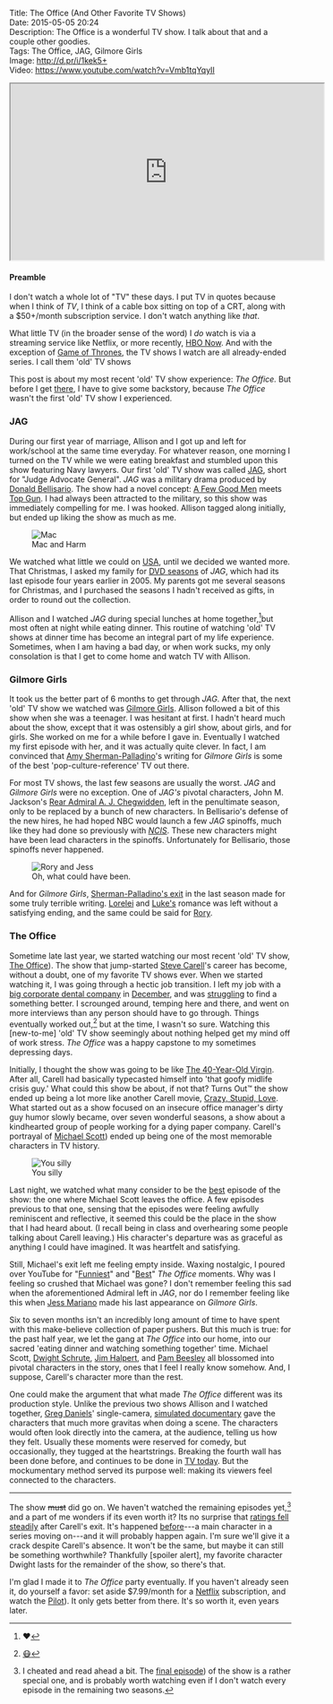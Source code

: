 Title: The Office (And Other Favorite TV Shows)  
Date: 2015-05-05 20:24  
Description: The Office is a wonderful TV show. I talk about that and a couple other goodies.  
Tags: The Office, JAG, Gilmore Girls  
Image: http://d.pr/i/1kek5+  
Video: https://www.youtube.com/watch?v=Vmb1tqYqyII  

<!-- FitVids (http://fitvidsjs.com) -->
<script src="/js/fitvids.js"></script>
<script>
	$(document).ready(function(){
		$(".entry").fitVids();
	});
</script>

<iframe width="560" height="315" src="https://www.youtube.com/embed/Vmb1tqYqyII" allowfullscreen></iframe>

#### Preamble

I don't watch a whole lot of "TV" these days. I put TV in quotes because when I think of *TV*, I think of a cable box sitting on top of a CRT, along with a $50+/month subscription service. I don't watch anything like *that*.

What little TV (in the broader sense of the word) I *do* watch is via a streaming service like Netflix, or more recently, [HBO Now][theverge]. And with the exception of [Game of Thrones][wikipedia], the TV shows I watch are all already-ended series. I call them 'old' TV shows

This post is about my most recent 'old' TV show experience: *The Office.* But before I get [there](#TheOffice), I have to give some backstory, because *The Office* wasn't the first 'old' TV show I experienced. 

### JAG

During our first year of marriage, Allison and I got up and left for work/school at the same time everyday. For whatever reason, one morning I turned on the TV while we were eating breakfast and stumbled upon this show featuring Navy lawyers. Our first 'old' TV show was called [JAG][wikipedia 2], short for "Judge Advocate General". *JAG* was a military drama produced by [Donald Bellisario][wikipedia 3]. The show had a novel concept: [A Few Good Men][wikipedia 4] meets [Top Gun][wikipedia 5]. I had always been attracted to the military, so this show was immediately compelling for me. I was hooked. Allison tagged along initially, but ended up liking the show as much as me.

<figure>
	<img src="http://images4.fanpop.com/image/photos/16700000/JAG-jag-16722068-1920-1080.jpg" alt="Mac" title="Mac">
	<figcaption>Mac and Harm</figcaption>
</figure>

We watched what little we could on [USA][usanetwork], until we decided we wanted more. That Christmas, I asked my family for [DVD seasons][amazon] of *JAG*, which had its last episode four years earlier in 2005. My parents got me several seasons for Christmas, and I purchased the seasons I hadn't received as gifts, in order to round out the collection.

Allison and I watched *JAG* during special lunches at home together,[^hr]but most often at night while eating dinner. This routine of watching 'old' TV shows at dinner time has become an integral part of my life experience. Sometimes, when I am having a bad day, or when work sucks, my only consolation is that I get to come home and watch TV with Allison.

### Gilmore Girls

It took us the better part of 6 months to get through *JAG*. After that, the next 'old' TV show we watched was [Gilmore Girls][wikipedia 6]. Allison followed a bit of this show when she was a teenager. I was hesitant at first. I hadn't heard much about the show, except that it was ostensibly a girl show, about girls, and for girls. She worked on me for a while before I gave in. Eventually I watched my first episode with her, and it was actually quite clever. In fact, I am convinced that [Amy Sherman-Palladino][wikipedia 7]'s writing for *Gilmore Girls* is some of the best 'pop-culture-reference' TV out there.

For most TV shows, the last few seasons are usually the worst. *JAG* and *Gilmore Girls* were no exception. One of *JAG's* pivotal characters, John M. Jackson's [Rear Admiral A. J. Chegwidden][wikipedia 8], left in the penultimate season, only to be replaced by a bunch of new characters. In Bellisario's defense of the new hires, he had hoped NBC would launch a few *JAG* spinoffs, much like they had done so previously with *[NCIS][wikipedia 9]*. These new characters might have been lead characters in the spinoffs. Unfortunately for Bellisario, those spinoffs never happened.

<figure>
	<img src="http://feather-mag.com/wp-content/uploads/2014/12/GILMOREGIRLS2.jpg" alt="Rory and Jess" title="Rory and Jess">
	<figcaption>Oh, what could have been.</figcaption>
</figure>

And for *Gilmore Girls*, [Sherman-Palladino's exit][wikipedia 10] in the last season made for some truly terrible writing. [Lorelei][wikipedia 11] and [Luke's][wikipedia 12] romance was left without a satisfying ending, and the same could be said for [Rory][wikipedia 13]. 

### The Office

Sometime late last year, we started watching our most recent 'old' TV show, [The Office][wikipedia 14]). The show that jump-started [Steve Carell][wikipedia 15]'s career has become, without a doubt, one of my favorite TV shows ever. When we started watching it, I was going through a hectic job transition. I left my job with a [big corporate dental company][pacificdentalservices] in [December][instagram], and was [struggling][theoveranalyzed] to find a something better. I scrounged around, temping here and there, and went on more interviews than any person should have to go through. Things eventually worked out,[^dn] but at the time, I wasn't so sure. Watching this [new-to-me] 'old' TV show seemingly about nothing helped get my mind off of work stress. *The Office* was a happy capstone to my sometimes depressing days.

Initially, I thought the show was going to be like [The 40-Year-Old Virgin][wikipedia 16]. After all, Carell had basically typecasted himself into 'that goofy midlife crisis guy.' What could this show be about, if not that? Turns Out™ the show ended up being a lot more like another Carell movie, [Crazy, Stupid, Love][wikipedia 17]. What started out as a show focused on an insecure office manager's dirty guy humor slowly became, over seven wonderful seasons, a show about a kindhearted group of people working for a dying paper company. Carell's portrayal of [Michael Scott][wikipedia 18]) ended up being one of the most memorable characters in TV history. 

<figure>
	<img src="http://24.media.tumblr.com/tumblr_lsivrrDx7n1qlt8lko1_500.png" alt="You silly" title="You silly">
	<figcaption>You silly</figcaption>
</figure>

Last night, we watched what many consider to be the [best][wikipedia 19] episode of the show: the one where Michael Scott leaves the office. A few episodes previous to that one, sensing that the episodes were feeling awfully reminiscent and reflective, it seemed this could be the place in the show that I had heard about. (I recall being in class and overhearing some people talking about Carell leaving.) His character's departure was as graceful as anything I could have imagined. It was heartfelt and satisfying. 

Still, Michael's exit left me feeling empty inside. Waxing nostalgic, I poured over YouTube for "[Funniest][youtube]" and "[Best][youtube 2]" *The Office* moments. Why was I feeling so crushed that Michael was gone? I don't remember feeling this sad when the aforementioned Admiral left in *JAG*, nor do I remember feeling like this when [Jess Mariano][wikipedia 20] made his last appearance on *Gilmore Girls*. 

Six to seven months isn't an incredibly long amount of time to have spent with this make-believe collection of paper pushers. But this much is true: for the past half year, we let the gang at *The Office* into our home, into our sacred 'eating dinner and watching something together' time. Michael Scott, [Dwight Schrute][wikipedia 21], [Jim Halpert][wikipedia 22], and [Pam Beesley][wikipedia 23] all blossomed into pivotal characters in the story, ones that I feel I really know somehow. And, I suppose, Carell's character more than the rest. 

One could make the argument that what made *The Office* different was its production style. Unlike the previous two shows Allison and I watched together, [Greg Daniels][wikipedia 24]' single-camera, [simulated documentary][wikipedia 25] gave the characters that much more gravitas when doing a scene. The characters would often look directly into the camera, at the audience, telling us how they felt. Usually these moments were reserved for comedy, but occasionally, they tugged at the heartstrings. Breaking the fourth wall has been done before, and continues to be done in [TV today][medium]. But the mockumentary method served its purpose well: making its viewers feel connected to the characters.

***

The show <s>must</s> did go on. We haven't watched the remaining episodes yet,[^fe] and a part of me wonders if its even worth it? Its no surprise that [ratings fell steadily][thedailybeast] after Carell's exit. It's happened [before][wikipedia 26]---a main character in a series moving on---and it will probably happen again. I'm sure we'll give it a crack despite Carell's absence. It won't be the same, but maybe it can still be something worthwhile? Thankfully [spoiler alert], my favorite character Dwight lasts for the remainder of the show, so there's that. 

I'm glad I made it to *The Office* party eventually. If you haven't already seen it, do yourself a favor: set aside $7.99/month for a [Netflix][netflix] subscription, and watch the [Pilot][wikipedia 27]). It only gets better from there. It's so worth it, even years later. 

[^hr]: ❤️
[^dn]: [😷][twitter]
[^fe]: I cheated and read ahead a bit. The [final episode][wikipedia 28]) of the show is a rather special one, and is probably worth watching even if I don't watch every episode in the remaining two seasons.

[amazon]: http://www.amazon.com/JAG-Judge-Advocate-General-Complete/dp/B000F9T70A?tag=theov0c-20 "'JAG' on Amazon"
[instagram]: https://instagram.com/p/wQMBK-QzxC/ "Celebrating quitting a crappy job"
[medium]: https://medium.com/@zseward/house-of-cardss-fourth-wall-b54a60143519 "Medium post on The Fourth Wall in 'House of Cards'"
[netflix]: http://www.netflix.com/WiMovie/70136120?trkid=13752289 "'The Office' on Netflix"
[pacificdentalservices]: http://pacificdentalservices.com "Pacific Dental Services (PDS)"
[thedailybeast]: http://www.thedailybeast.com/cheats/2011/05/06/the-office-ratings-drop-after-steve-carell-leaves-will-ferrell-guest-stars.html "'The Office' ratings fell after Steve Carell left"
[theoveranalyzed]: /archive/2015/2/job-interviews "My experience interviewing for a new job"
[theverge]: http://www.theverge.com/2015/4/7/8362229/hbo-now-available-now-apple-tv "The Verge: HBO Now on Apple TV"
[twitter]: https://twitter.com/anthonycraigdds "My dental personal Twitter account"
[usanetwork]: http://www2.usanetwork.com/series/jag/ "'JAG'"
[wikipedia]: https://en.wikipedia.org/wiki/GameofThrones "Wikipedia: 'Game of Thrones'"
[wikipedia 10]: http://en.wikipedia.org/wiki/Amy_Sherman-Palladino#End_of_working_relationship_with_Gilmore_Girls "Wikipedia: 'Gilmore Girls' creator leaves"
[wikipedia 11]: https://en.wikipedia.org/wiki/Lorelai_Gilmore "Wikipedia: Lorelei from 'Gilmore Girls'"
[wikipedia 12]: https://en.wikipedia.org/wiki/List_of_Gilmore_Girls_characters#Luke_Danes "Wikipedia: Luke Danes from 'Gilmore Girls'"
[wikipedia 13]: https://en.wikipedia.org/wiki/List_of_Gilmore_Girls_characters#Rory_Gilmore "Wikipedia: Rory Gilmore from 'Gilmore Girls'"
[wikipedia 14]: https://en.wikipedia.org/wiki/The_Office_(U.S._TV_series) "Wikipedia: 'The Office (US)'"
[wikipedia 15]: https://en.wikipedia.org/wiki/Steve_Carell "Wikipedia: Steve Carell"
[wikipedia 16]: https://en.wikipedia.org/wiki/The40-Year-'old'Virgin "Wikipedia: 'The 40 Year Old Virgin'"
[wikipedia 17]: https://en.wikipedia.org/wiki/Crazy,Stupid,Love "Wikipedia: 'Crazy, Stupid, Love'"
[wikipedia 18]: https://en.wikipedia.org/wiki/Michael_Scott_(The_Office) "Wikipedia: Michael Scott in 'The Office'"
[wikipedia 19]: https://en.wikipedia.org/wiki/Goodbye,_Michael#Reviews "Wikipedia: Reviews of Steve Carell's last episode on 'The Office'"
[wikipedia 2]: https://en.wikipedia.org/wiki/JAG_(TV_series) "Wikipedia: JAG"
[wikipedia 20]: https://en.wikipedia.org/wiki/List_of_Gilmore_Girls_characters#Jess_Mariano "Wikipedia: Jess Mariano on 'Gilmore Girls'"
[wikipedia 21]: https://en.wikipedia.org/wiki/Dwight_Schrute "Wikipedia: Dwight on 'The Office'"
[wikipedia 22]: https://en.wikipedia.org/wiki/Jim_Halpert "Wikipedia: Jim on 'The Office'"
[wikipedia 23]: https://en.wikipedia.org/wiki/Pam_Beesly-Halpert "Wikipedia: Pam on 'The Office'"
[wikipedia 24]: https://en.wikipedia.org/wiki/Greg_Daniels "Wikipedia: Greg Daniels (producer of 'The Office')"
[wikipedia 25]: https://en.wikipedia.org/wiki/Mockumentary "Wikipedia: Mockumentary"
[wikipedia 26]: https://en.wikipedia.org/wiki/Doug_Ross#Career "Wikipedia: 'E.R.''s Doug Ross"
[wikipedia 27]: https://en.wikipedia.org/wiki/Pilot_(The_Office) "Wikipedia: 'The Office' Pilot"
[wikipedia 28]: https://en.wikipedia.org/wiki/Finale_(The_Office) "Wikipedia: 'The Office' Finale"
[wikipedia 3]: http://en.wikipedia.org/wiki/Donald_P._Bellisario "Wikipedia: Donald Bellisario (producer of 'JAG' and other TV shows"
[wikipedia 4]: https://en.wikipedia.org/wiki/Afewgoodmen "Wikipedia: 'A Few Good Men'"
[wikipedia 5]: https://en.wikipedia.org/wiki/TopGun "Wikipedia: 'Top Gun'"
[wikipedia 6]: https://en.wikipedia.org/wiki/GilmoreGirls "Wikipedia: 'Gilmore Girls'"
[wikipedia 7]: https://en.wikipedia.org/wiki/Amy_Sherman-Palladino "Wikipedia: 'Gilmore Girls' series creator"
[wikipedia 8]: https://en.wikipedia.org/wiki/A._J._Chegwidden "Wikipedia: 'JAG's A.J. Chegwidden"
[wikipedia 9]: https://en.wikipedia.org/wiki/NCIS(TVseries) "Wikipedia: 'NCIS'"
[youtube]: https://www.youtube.com/results?search_query=funniest+office+moments "Funniest The Office moments on YouTube"
[youtube 2]: https://www.youtube.com/results?search_query=best%20office%20moments "20 best The Office moments on YouTube"